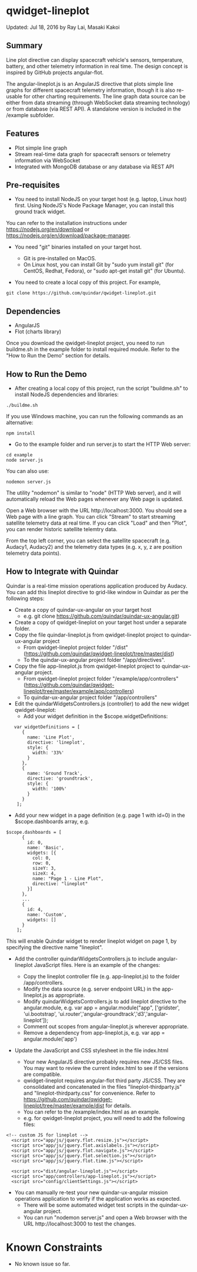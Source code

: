# qwidget-lineplot
Updated: Jul 18, 2016 by Ray Lai, Masaki Kakoi

## Summary
Line plot directive can display spacecraft vehicle's sensors, temperature, battery, and other telemetry information in real time. The design concept is inspired by GitHub projects angular-flot.

The angular-lineplot.js is an AngularJS directive that plots simple line graphs for different spacecraft telemetry information, though it is also re-usable for other charting requirements. The line graph data source can be either from data streaming (through WebSocket data streaming technology) or from database (via REST API). A standalone version is included in the /example subfolder. 

## Features
* Plot simple line graph
* Stream real-time data graph for spacecraft sensors or telemetry information via WebSocket
* Integrated with MongoDB database or any database via REST API

## Pre-requisites
* You need to install NodeJS on your target host (e.g. laptop, Linux host) first.
Using NodeJS's Node Package Manager, you can install this ground track widget. 

You can refer to the installation instructions under https://nodejs.org/en/download or https://nodejs.org/en/download/package-manager.

* You need "git" binaries installed on your target host. 
  - Git is pre-installed on MacOS.
  - On Linux host, you can install Git by "sudo yum install git" (for CentOS, Redhat, Fedora), or "sudo apt-get install git" (for Ubuntu).

* You need to create a local copy of this project. For example,
```
git clone https://github.com/quindar/qwidget-lineplot.git
``` 

## Dependencies
* AngularJS
* Flot (charts library)

Once you download the qwidget-lineplot project, you need to run buildme.sh in the example folder to install required module. Refer to the "How to Run the Demo" section for details. 	
	
## How to Run the Demo
* After creating a local copy of this project, run the script "buildme.sh" to install NodeJS dependencies and libraries:

```
./buildme.sh
```

If you use Windows machine, you can run the following commands as an alternative:
```
npm install
```

* Go to the example folder and run server.js to start the HTTP Web server: 
```
cd example
node server.js
```

You can also use:
```
nodemon server.js
```

The utility "nodemon" is similar to "node" (HTTP Web server), and it will automatically reload the Web pages whenever any Web page is updated.

Open a Web browser with the URL http://localhost:3000. You should see a Web page with a line graph.
You can click "Stream" to start streaming satellite telemetry data at real time.
If you can click "Load" and then "Plot", you can render historic satellite telemtry data.

From the top left corner, you can select the satellite spacecraft (e.g. Audacy1, Audacy2) and the telemetry data types (e.g. x, y, z are position telemetry data points).

## How to Integrate with Quindar
Quindar is a real-time mission operations application produced by Audacy. You can add this lineplot directive to grid-like window in Quindar as per the following steps:
	
* Create a copy of quindar-ux-angular on your target host 
  - e.g. git clone https://github.com/quindar/quindar-ux-angular.git)
* Create a copy of qwidget-lineplot on your target host under a separate folder.
* Copy the file quindar-lineplot.js from qwidget-lineplot project to quindar-ux-angular project
  - From qwidget-lineplot project folder "/dist" (https://github.com/quindar/qwidget-lineplot/tree/master/dist) 
  - To the quindar-ux-angular project folder "/app/directives".
* Copy the file app-lineplot.js from qwidget-lineplot project to quindar-ux-angular project.
  - From qwidget-lineplot project folder "/example/app/controllers" (https://github.com/quindar/qwidget-lineplot/tree/master/example/app/controllers)
  - To quindar-ux-angular project folder "/app/controllers"
* Edit the quindarWidgetsControllers.js (controller) to add the new widget qwidget-lineplot:
  - Add your widget definition in the $scope.widgetDefinitions:
```
   var widgetDefinitions = [
      {
        name: 'Line Plot',
        directive: 'lineplot',
        style: {
          width: '33%'
        }
      },
      {
        name: 'Ground Track',
        directive: 'groundtrack',
        style: {
          width: '100%'
        }
      }
    ];
```

* Add your new widget in a page definition (e.g. page 1 with id=0) in the $scope.dashboards array, e.g.
```
$scope.dashboards = [
      {
        id: 0,
        name: 'Basic',
        widgets: [{
          col: 0,
          row: 0,
          sizeY: 3,
          sizeX: 4,
          name: "Page 1 - Line Plot",
          directive: "lineplot"
        }]
      },
      ...
      {
        id: 4,
        name: 'Custom',
        widgets: []
      }
    ];
```

This will enable Quindar widget to render lineplot widget on page 1, by specifying the directive name "lineplot". 

* Add the controller quindarWidgetsControllers.js to include angular-lineplot JavaScript files. Here is an example of the changes:
  - Copy the lineplot controller file (e.g. app-lineplot.js) to the folder /app/controllers.
  - Modify the data source (e.g. server endpoint URL) in the app-lineplot.js as appropriate.
  - Modify quindarWidgetsControllers.js to add lineplot directive to the angular.module, e.g. var app = angular.module("app", ['gridster', 'ui.bootstrap', 'ui.router','angular-groundtrack','d3','angular-lineplot']);
  - Comment out scopes from angular-lineplot.js wherever appropriate.
  - Remove a dependency from app-lineplot.js, e.g. var app = angular.module('app')

* Update the JavaScript and CSS stylesheet in the file index.html
  - Your new AngularJS directive probably requires new JS/CSS files. You may want to review the current index.html
to see if the versions are compatible.
  - qwidget-lineplot requires angular-flot third party JS/CSS. They are consolidated and concatenated in the files "lineplot-thirdparty.js" and "lineplot-thirdparty.css" for convenience. Refer to https://github.com/quindar/qwidget-lineplot/tree/master/example/dist for details.
  - You can refer to the /example/index.html as an example.
  - e.g. for qwidget-lineplot project, you will need to add the following files:
```
<!-- custom JS for lineplot -->
  <script src="app/js/jquery.flot.resize.js"></script>
  <script src="app/js/jquery.flot.axislabels.js"></script>
  <script src="app/js/jquery.flot.navigate.js"></script>
  <script src="app/js/jquery.flot.selection.js"></script>
  <script src="app/js/jquery.flot.time.js"></script>
	
  <script src="dist/angular-lineplot.js"></script>
  <script src="app/controllers/app-lineplot.js"></script>
  <script src="config/clientSettings.js"></script>
```

* You can manually re-test your new quindar-ux-angular mission operations application to verify if the application works as expected.
  - There will be some automated widget test scripts in the quindar-ux-angular project.
  - You can run "nodemon server.js" and open a Web browser with the URL http://localhost:3000 to test the changes.

# Known Constraints
* No known issue so far.

